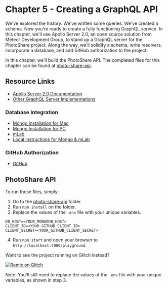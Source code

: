 Chapter 5 - Creating a GraphQL API
==================
We've explored the history. We've written some queries. We've created a schema. Now you're ready to create a fully functioning GraphQL service. In this chapter, we'll use Apollo Server 2.0, an open source solution from Meteor Development Group, to stand up a GraphQL server for the PhotoShare project. Along the way, we'll solidify a schema, write resolvers, incorporate a database, and add GitHub authorization to the project.

In this chapter, we'll build the PhotoShare API. The completed files for this chapter can be found at [photo-share-api](https://github.com/MoonHighway/learning-graphql/tree/master/chapter-05/photo-share-api).

Resource Links
----
* [Apollo Server 2.0 Documentation](https://www.apollographql.com/docs/apollo-server/v2/)
* [Other GraphQL Server Implementations](http://graphql.org/code/)

### Database Integration
* [Mongo Installation for Mac](https://docs.mongodb.com/manual/tutorial/install-mongodb-on-os-x/)
* [Mongo Installation for PC](https://docs.mongodb.com/manual/tutorial/install-mongodb-on-windows/)
* [mLab](https://mlab.com/)
* [Local Instructions for Mongo & mLab](https://gist.github.com/eveporcello/98f9e37a65f05b9d0866137d80ed9653)

### GitHub Authorization
* [GitHub](https://github.com)

PhotoShare API
----
To run these files, simply:

1. Go to the [photo-share-api](https://github.com/eveporcello/photo-share-api-ch05) folder.
2. Run `npm install` on the folder.
3. Replace the values of the `.env` file with your unique variables. 

```
DB_HOST=<YOUR_MONGODB_HOST>
CLIENT_ID=<YOUR_GITHUB_CLIENT_ID>
CLIENT_SECRET=<YOUR_GITHUB_CLIENT_SECRET>
```
4. Run `npm start` and open your browser to `http://localhost:4000/playground`.

Want to see the project running on Glitch instead? 

[![Remix on Glitch](https://cdn.glitch.com/2703baf2-b643-4da7-ab91-7ee2a2d00b5b%2Fremix-button.svg)](https://glitch.com/edit/#!#!/remix/photo-share-api-ch05)

Note: You'll still need to replace the values of the `.env` file with your unique variables, as shown in step 3.
